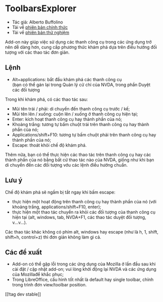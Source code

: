 # ToolbarsExplorer #

* Tác giả: Alberto Buffolino
* Tải về [phiên bản chính thức][1]
* Tải về [phiên bản thử nghiệm][2]

Add-on này giúp việc sử dụng các thanh công cụ trong các ứng dụng trở nên dễ
dàng hơn, cung cấp phương thức khám phá dựa trên điều hướng đối tượng với
các thao tác đơn giản.

## Lệnh

* Alt+applications: bắt đầu khám phá các thanh công cụ<br/>
(bạn có thể gán lại trong Quản lý cử chỉ của NVDA, trong phần Duyệt các đối tượng

Trong khi khám phá, có các thao tác sau:

* Mũi tên trái / phải: di chuyển đến thanh công cụ trước / kế;
* Mũi tên lên / xuống: cuộn lên / xuống ở thanh công cụ hiện tại;
* Enter: kích hoạt thanh công cụ hay thành phần của nó;
* Khoảng trắng: tương tự bấm chuột trái trên thanh công cụ hay thành phần
  của nó;
* Applications/shift+F10: tương tự bấm chuột phải trên thanh công cụ hay
  thành phần của nó;
* Escape: thoát khỏi chế độ khám phá.

Thêm nữa, bạn có thể thực hiện các thao tác trên thanh công cụ hay các thành
phần của nó bằng bất cứ thao tác nào của NVDA, giống như khi bạn di chuyển
đến các đối tượng vớu các lệnh điều hướng chuẩn.

## Lưu ý

Chế độ khám phá sẽ ngầm bị tắt ngay khi bấm escape:

* thực hiện một hoạt động trên thanh công cụ hay thành phần của nó (với
  khoảng trắng, applications/shift+F10, enter);
* thực hiện một thao tác chuyển ra khỏi các đối tượng của thanh công cụ hiện
  tại (alt, windows, tab, NVDA+F1, các thao tác duyệt đối tượng, v...v...).

Các thao tác khác không có phím alt, windows hay escape (như là h, 1, shift,
shift+h, control+z) thì đơn giản không làm gì cả.

## Các đề xuất

* Add-on có thể gặp lỗi trong các ứng dụng của Mozilla ở lần đầu sau khi cài
  đặt / cập nhật add-on; vui lòng khởi động lại NVDA và các ứng dụng của
  Mozillađể khắc phục;
* Trong LibreOffice, cấu hình tốt nhất là default hay single toolbar, chỉnh
  trong trình đơn view/toolbar position.


[[!tag dev stable]]

[1]: https://www.nvaccess.org/addonStore/legacy?file=toolbarsExplorer

[2]: https://www.nvaccess.org/addonStore/legacy?file=toolbarsExplorer-dev
